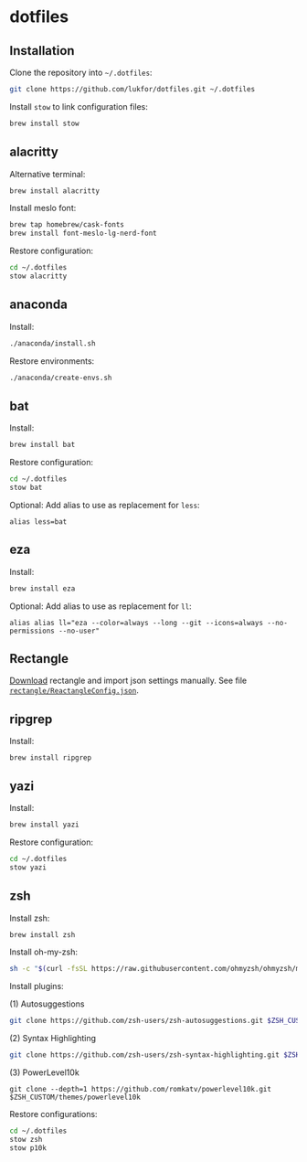 # dotfiles


## Installation

Clone the repository into `~/.dotfiles`:

```bash
git clone https://github.com/lukfor/dotfiles.git ~/.dotfiles
```

Install `stow` to link configuration files:

```bash
brew install stow
```

## alacritty

Alternative terminal:

```bash
brew install alacritty
```

Install meslo font:

```bash
brew tap homebrew/cask-fonts
brew install font-meslo-lg-nerd-font
```

Restore configuration:

```bash
cd ~/.dotfiles
stow alacritty
```

## anaconda

Install:

```bash
./anaconda/install.sh
```

Restore environments:

```bash
./anaconda/create-envs.sh
```

## bat


Install:

```bash
brew install bat
```

Restore configuration:

```bash
cd ~/.dotfiles
stow bat
```

Optional: Add alias to use as replacement for `less`:
```
alias less=bat
```

## eza

Install:

```bash
brew install eza
```

Optional: Add alias to use as replacement for `ll`:
```
alias alias ll="eza --color=always --long --git --icons=always --no-permissions --no-user"
```


## Rectangle

[Download](https://rectangleapp.com/) rectangle and import json settings manually. See file [`rectangle/ReactangleConfig.json`](rectangle/ReactangleConfig.json).


## ripgrep

Install:

```
brew install ripgrep
```

## yazi


Install:

```bash
brew install yazi
```

Restore configuration:

```bash
cd ~/.dotfiles
stow yazi
```

## zsh

Install zsh:

```bash
brew install zsh
```

Install oh-my-zsh:

```bash
sh -c "$(curl -fsSL https://raw.githubusercontent.com/ohmyzsh/ohmyzsh/master/tools/install.sh)"
```

Install plugins:

(1) Autosuggestions

```bash
git clone https://github.com/zsh-users/zsh-autosuggestions.git $ZSH_CUSTOM/plugins/zsh-autosuggestions
```

(2) Syntax Highlighting

```bash
git clone https://github.com/zsh-users/zsh-syntax-highlighting.git $ZSH_CUSTOM/plugins/zsh-syntax-highlighting
```

(3) PowerLevel10k

```shell
git clone --depth=1 https://github.com/romkatv/powerlevel10k.git $ZSH_CUSTOM/themes/powerlevel10k
```


Restore configurations:

```bash
cd ~/.dotfiles
stow zsh
stow p10k
```